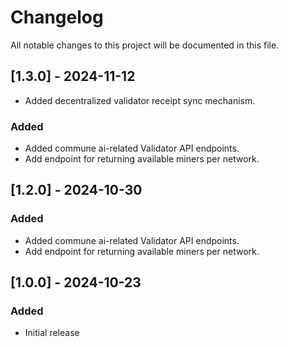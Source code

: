# Changelog

All notable changes to this project will be documented in this file.


## [1.3.0] - 2024-11-12
- Added decentralized validator receipt sync mechanism.

### Added
- Added commune ai-related Validator API endpoints.
- Add endpoint for returning available miners per network.

## [1.2.0] - 2024-10-30

### Added
- Added commune ai-related Validator API endpoints.
- Add endpoint for returning available miners per network.


## [1.0.0] - 2024-10-23

### Added
- Initial release
